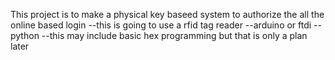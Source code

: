 This project is to make a physical key baseed system to authorize the all the online based login
--this is going to use a rfid tag reader
--arduino or ftdi
--python
--this may include basic hex programming but that is only a plan later

